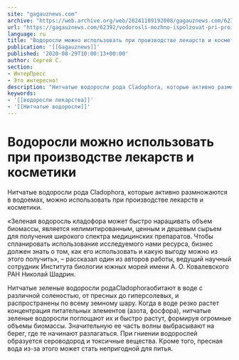 ```yaml
---
site: "gagauznews.com"
archive: "https://web.archive.org/web/20241109192008/gagauznews.com/62392/vodorosli-mozhno-ispolzovat-pri-proizvodstve-lekarstv-i-kosmetiki.html"
url: "https://gagauznews.com/62392/vodorosli-mozhno-ispolzovat-pri-proizvodstve-lekarstv-i-kosmetiki.html"
language: ru
title: "Водоросли можно использовать при производстве лекарств и косметики"
publication: '[[Gagauznews]]'
published: '2020-08-29T10:00:13+00:00'
author: Сергей С.
section:
- ИнтерПресс
- Это интересно!
description: "Нитчатые водоросли рода Cladophora, которые активно размножаются в водоемах, можно использовать при производстве лекарств и косметики. «Зеленая водоросль кладофора может быстро наращивать объем биомассы, является нелимитированным, ценным и дешевым сырьем для получения широкого спектра медицинских препаратов. Чтобы спланировать использование исследуемого нами ресурса, бизнес должен знать о том, как его использовать и какую выгоду можно из этого получить», – рассказал один из авторов работы, ведущий научный сотрудник Института биологии южных морей имени А. О. Ковалевского РАН Николай Шадрин. Нитчатые зеленые водоросли рода Cladophora обитают в воде с различной соленостью, от пресных до гиперсолевых, и распространены по всему земному шару. Когда в воде […]"
keywords:
- '[[водоросли лекарства]]'
- '[[Нитчатые водоросли]]'
---
```


# Водоросли можно использовать при производстве лекарств и косметики

Нитчатые водоросли рода Cladophora, которые активно размножаются в водоемах, можно использовать при производстве лекарств и косметики.

«Зеленая водоросль кладофора может быстро наращивать объем биомассы, является нелимитированным, ценным и дешевым сырьем для получения широкого спектра медицинских препаратов. Чтобы спланировать использование исследуемого нами ресурса, бизнес должен знать о том, как его использовать и какую выгоду можно из этого получить», – рассказал один из авторов работы, ведущий научный сотрудник Института биологии южных морей имени А. О. Ковалевского РАН Николай Шадрин.

Нитчатые зеленые водоросли родаCladophoraобитают в воде с различной соленостью, от пресных до гиперсолевых, и распространены по всему земному шару. Когда в воде резко растет концентрация питательных элементов (азота, фосфора), нитчатые зеленые водоросли поглощают их и быстро растут, формируя огромные объемы биомассы. Значительную ее часть волны выбрасывают на берег, где те начинают разлагаться. При гниении водорослей образуется сероводород и токсичные вещества. Кроме того, пресная вода из-за этого может стать непригодной для питья.